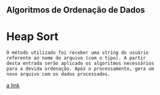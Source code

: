 ## Algoritmos de Ordenação de Dados

# Heap Sort
    O método utilizado foi receber uma string do usuário
    referente ao nome do arquivo (com o tipo). A partir
    desta entrada serão aplicado os algoritmos necessários
    para a devida ordenação. Após o processamento, gera um
    novo arquivo com os dados processados.
    
[a link](https://github.com/user/repo/blob/branch/other_file.md)
